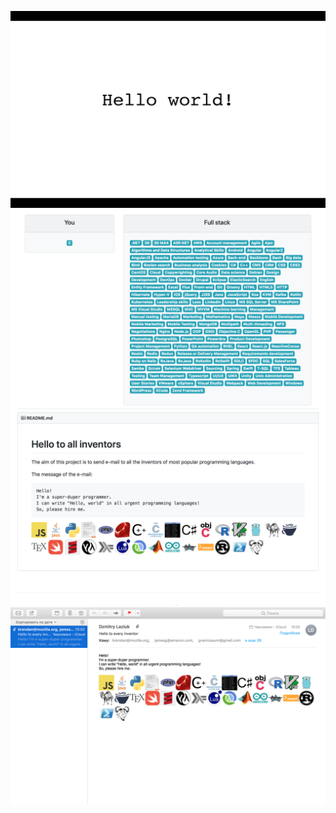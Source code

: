 [![Hello](hello.png)](hello.png)
[![f](fullstack.png)](fullstack.png)
[![Python](email.png)](email.png)
[![CSS](send.png)](send.png)
